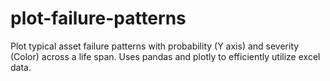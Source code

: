# plot-failure-patterns

Plot typical asset failure patterns with probability (Y axis) and severity (Color) across a life span. Uses pandas and plotly to efficiently utilize excel data.
